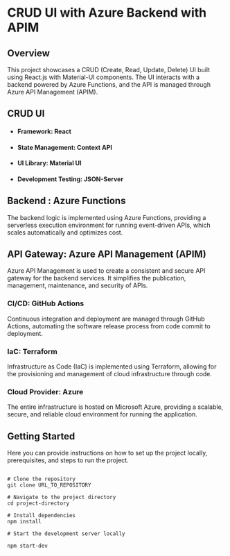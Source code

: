 # CRUD UI with Azure Backend with APIM
## Overview
This project showcases a CRUD (Create, Read, Update, Delete) UI built using React.js with Material-UI components. The UI interacts with a backend powered by Azure Functions, and the API is managed through Azure API Management (APIM).

## CRUD UI
- #### Framework: React 
- #### State Management: Context API 
- #### UI Library: Material UI 
- #### Development Testing: JSON-Server 


## Backend : Azure Functions 
The backend logic is implemented using Azure Functions, providing a serverless execution environment for running event-driven APIs, which scales automatically and optimizes cost.


## API Gateway: Azure API Management (APIM) 
Azure API Management is used to create a consistent and secure API gateway for the backend services. It simplifies the publication, management, maintenance, and security of APIs.


### CI/CD: GitHub Actions 
Continuous integration and deployment are managed through GitHub Actions, automating the software release process from code commit to deployment.

### IaC: Terraform 
Infrastructure as Code (IaC) is implemented using Terraform, allowing for the provisioning and management of cloud infrastructure through code.

### Cloud Provider: Azure 
The entire infrastructure is hosted on Microsoft Azure, providing a scalable, secure, and reliable cloud environment for running the application.

## Getting Started
Here you can provide instructions on how to set up the project locally, prerequisites, and steps to run the project.
```

# Clone the repository
git clone URL_TO_REPOSITORY

# Navigate to the project directory
cd project-directory

# Install dependencies
npm install

# Start the development server locally

npm start-dev

```